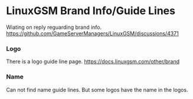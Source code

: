 # LinuxGSM Brand Info/Guide Lines
Wiating on reply reguarding brand info.  https://github.com/GameServerManagers/LinuxGSM/discussions/4371


### Logo
There is a logo guide line page. https://docs.linuxgsm.com/other/brand

### Name
Can not find name guide lines.  But some logos have the name in the logos.
